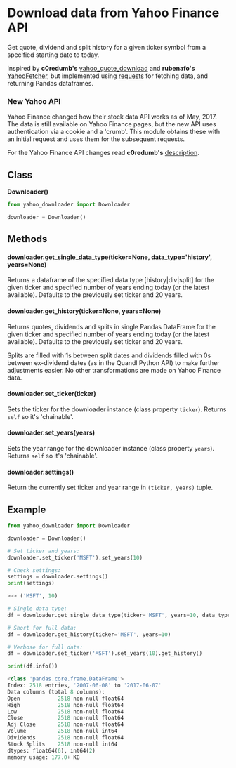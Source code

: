# Download data from Yahoo Finance API

Get quote, dividend and split history for a given ticker symbol from a specified starting date to today.

Inspired by __c0redumb's__ [yahoo_quote_download](https://github.com/c0redumb/yahoo_quote_download) and __rubenafo's__ [YahooFetcher](https://github.com/rubenafo/YahooFetcher), but implemented using [requests](http://docs.python-requests.org/en/master/) for fetching data, and returning Pandas dataframes.

### New Yahoo API
Yahoo Finance changed how their stock data API works as of May, 2017. The data is still available on Yahoo Finance pages, but the new API uses authentication via a cookie and a 'crumb'. This module obtains these with an initial request and uses them for the subsequent requests.

For the Yahoo Finance API changes read __c0redumb's__ [description](https://github.com/c0redumb/yahoo_quote_download).

## Class

__Downloader()__

``` python
from yahoo_downloader import Downloader

downloader = Downloader()

```

## Methods

#### downloader.get_single_data_type(ticker=None, data_type='history', years=None)

Returns a dataframe of the specified data type [history|div|split] for the given ticker and specified number of years ending today (or the latest available). Defaults to the previously set ticker and 20 years.

#### downloader.get_history(ticker=None, years=None)

Returns quotes, dividends and splits in single Pandas DataFrame for the given ticker and specified number of years ending today (or the latest available). Defaults to the previously set ticker and 20 years.

Splits are filled with 1s between split dates and dividends filled with 0s between ex-dividend dates (as in the Quandl Python API) to make further adjustments easier. No other transformations are made on Yahoo Finance data.

#### downloader.set_ticker(ticker)

Sets the ticker for the downloader instance (class property `ticker`). Returns `self` so it's 'chainable'.

#### downloader.set_years(years)

Sets the year range for the downloader instance (class property `years`). Returns `self` so it's 'chainable'. 

#### downloader.settings()

Return the currently set ticker and year range in `(ticker, years)` tuple.

## Example

``` python
from yahoo_downloader import Downloader

downloader = Downloader()

# Set ticker and years:
downloader.set_ticker('MSFT').set_years(10)

# Check settings:
settings = downloader.settings()
print(settings)

>>> ('MSFT', 10)

# Single data type:
df = downloader.get_single_data_type(ticker='MSFT', years=10, data_type='div')

# Short for full data:
df = downloader.get_history(ticker='MSFT', years=10)

# Verbose for full data:
df = downloader.set_ticker('MSFT').set_years(10).get_history()

print(df.info())

<class 'pandas.core.frame.DataFrame'>
Index: 2518 entries, '2007-06-08' to '2017-06-07'
Data columns (total 8 columns):
Open            2518 non-null float64
High            2518 non-null float64
Low             2518 non-null float64
Close           2518 non-null float64
Adj Close       2518 non-null float64
Volume          2518 non-null int64
Dividends       2518 non-null float64
Stock Splits    2518 non-null int64
dtypes: float64(6), int64(2)
memory usage: 177.0+ KB
```

